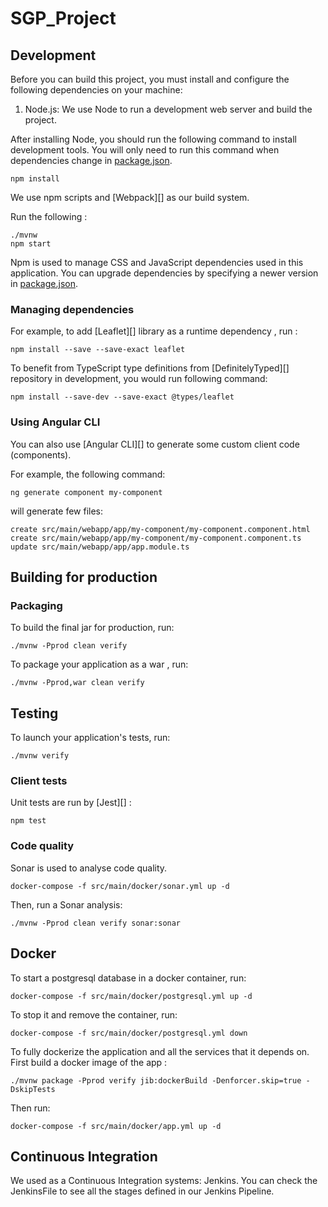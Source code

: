 # SGP_Project
## Development

Before you can build this project, you must install and configure the following dependencies on your machine:

1. Node.js: We use Node to run a development web server and build the project.

After installing Node, you should run the following command to install development tools.
You will only need to run this command when dependencies change in [package.json](package.json).

```
npm install
```
We use npm scripts and [Webpack][] as our build system.

Run the following :
```
./mvnw
npm start
```

Npm is used to manage CSS and JavaScript dependencies used in this application. You can upgrade dependencies by
specifying a newer version in [package.json](package.json). 

### Managing dependencies

For example, to add [Leaflet][] library as a runtime dependency , run :
```
npm install --save --save-exact leaflet
```

To benefit from TypeScript type definitions from [DefinitelyTyped][] repository in development, you would run following command:
```
npm install --save-dev --save-exact @types/leaflet
```

### Using Angular CLI

You can also use [Angular CLI][] to generate some custom client code (components).

For example, the following command:

```
ng generate component my-component
```

will generate few files:

```
create src/main/webapp/app/my-component/my-component.component.html
create src/main/webapp/app/my-component/my-component.component.ts
update src/main/webapp/app/app.module.ts
```

## Building for production

### Packaging 

To build the final jar for production, run:

```
./mvnw -Pprod clean verify
```

To package your application as a war , run:

```
./mvnw -Pprod,war clean verify
```

## Testing

To launch your application's tests, run:

```
./mvnw verify
```

### Client tests

Unit tests are run by [Jest][] :

```
npm test
```

### Code quality

Sonar is used to analyse code quality.

```
docker-compose -f src/main/docker/sonar.yml up -d
```

Then, run a Sonar analysis:

```
./mvnw -Pprod clean verify sonar:sonar
```
## Docker


To start a postgresql database in a docker container, run:

```
docker-compose -f src/main/docker/postgresql.yml up -d
```

To stop it and remove the container, run:

```
docker-compose -f src/main/docker/postgresql.yml down
```

To fully dockerize the application and all the services that it depends on.
First build a docker image of the app :

```
./mvnw package -Pprod verify jib:dockerBuild -Denforcer.skip=true -DskipTests
```
Then run:

```
docker-compose -f src/main/docker/app.yml up -d
```

## Continuous Integration

We used as a Continuous Integration systems: Jenkins.
You can check the JenkinsFile to see all the stages defined in our Jenkins Pipeline.
